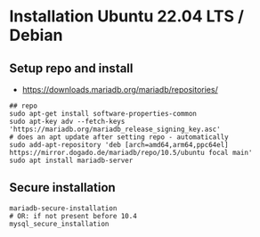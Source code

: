 # Installation Ubuntu 22.04 LTS / Debian  

## Setup repo and install

 * https://downloads.mariadb.org/mariadb/repositories/

```
## repo 
sudo apt-get install software-properties-common
sudo apt-key adv --fetch-keys 'https://mariadb.org/mariadb_release_signing_key.asc'
# does an apt update after setting repo - automatically 
sudo add-apt-repository 'deb [arch=amd64,arm64,ppc64el] https://mirror.dogado.de/mariadb/repo/10.5/ubuntu focal main'
sudo apt install mariadb-server 

```

## Secure installation 

```
mariadb-secure-installation 
# OR: if not present before 10.4 
mysql_secure_installation 
```
